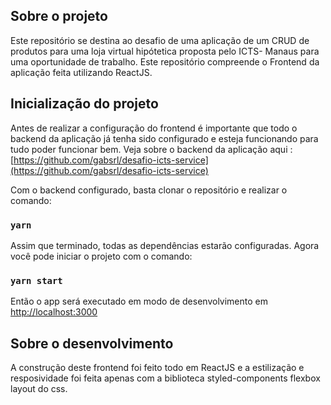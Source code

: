 
## Sobre o projeto

Este repositório se destina ao desafio  de uma aplicação de um CRUD de produtos para uma loja virtual hipótetica proposta pelo ICTS- Manaus para uma oportunidade de trabalho. Este repositório compreende o Frontend da aplicação feita utilizando ReactJS.

## Inicialização do projeto
Antes de realizar a configuração do frontend é importante que todo o backend da aplicação já tenha sido configurado  e esteja funcionando para tudo poder funcionar bem. Veja sobre o backend da aplicação aqui :[https://github.com/gabsrl/desafio-icts-service](https://github.com/gabsrl/desafio-icts-service)

Com o backend configurado, basta clonar o repositório e realizar o comando:
### `yarn`
Assim que terminado, todas as dependências estarão configuradas. Agora você pode iniciar o projeto com o comando:
### `yarn start`
Então o app será executado em modo de desenvolvimento em  [http://localhost:3000](http://localhost:3000)


## Sobre o desenvolvimento
A construção deste frontend foi feito todo em ReactJS e a estilização e resposividade foi feita apenas com a biblioteca styled-components flexbox layout do css.
